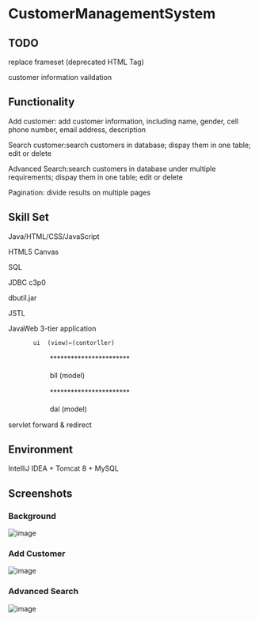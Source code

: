 # CustomerManagementSystem

## TODO
replace frameset (deprecated HTML Tag)

customer information vaildation

## Functionality

Add customer: add customer information, including name, gender, cell phone number, email address, description

Search customer:search customers in database; dispay them in one table; edit or delete 

Advanced Search:search customers in database under multiple requirements; dispay them in one table; edit or delete 

Pagination: divide results on multiple pages

## Skill Set
Java/HTML/CSS/JavaScript

HTML5 Canvas

SQL

JDBC c3p0

dbutil.jar

JSTL

JavaWeb 3-tier application 


           ui  (view)←(contorller)

　　　　　　***********************

　　　　　　bll  (model)

　　　　　　***********************

　　　　　　dal (model)
      
      
servlet forward & redirect


## Environment 

IntelliJ IDEA + Tomcat 8 + MySQL 

## Screenshots

### Background

![image](https://github.com/DouglasChenH/CustomerManagementSystem/raw/master/screenshots/background.png)

### Add Customer

![image](https://github.com/DouglasChenH/CustomerManagementSystem/raw/master/screenshots/addCustomer.png)

### Advanced Search

![image](https://github.com/DouglasChenH/CustomerManagementSystem/raw/master/screenshots/advancedSearch.png)
